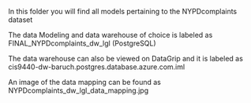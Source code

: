 In this folder you will find all models pertaining to the NYPDcomplaints dataset

The data Modeling and data warehouse of choice is labeled as FINAL_NYPDcomplaints_dw_lgl (PostgreSQL)


The data warehouse can also be viewed on DataGrip and it is labeled as cis9440-dw-baruch.postgres.database.azure.com.iml


An image of the data mapping can be found as NYPDcomplaints_dw_lgl_data_mapping.jpg



